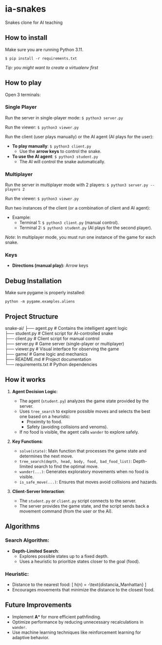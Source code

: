 # ia-snakes
Snakes clone for AI teaching

## How to install

Make sure you are running Python 3.11.

`$ pip install -r requirements.txt`

*Tip: you might want to create a virtualenv first*

## How to play

Open 3 terminals:

### **Single Player**
Run the server in single-player mode:
`$ python3 server.py`

Run the viewer:
`$ python3 viewer.py`

Run the client (user plays manually) or the AI agent (AI plays for the user):
- **To play manually**: `$ python3 client.py`  
  - Use the **arrow keys** to control the snake.
- **To use the AI agent**: `$ python3 student.py`  
  - The AI will control the snake automatically.

### **Multiplayer**
Run the server in multiplayer mode with 2 players:
`$ python3 server.py --players 2`

Run the viewer:
`$ python3 viewer.py`

Run two instances of the client (or a combination of client and AI agent):
- Example:
  - Terminal 1: `$ python3 client.py` (manual control).
  - Terminal 2: `$ python3 student.py` (AI plays for the second player).

*Note*: In multiplayer mode, you must run one instance of the game for each snake.

### Keys

- **Directions (manual play):** Arrow keys

## Debug Installation

Make sure pygame is properly installed:

`python -m pygame.examples.aliens`

## Project Structure
snake-ai/ 
├── agent.py # Contains the intelligent agent logic\
├── student.py # Client script for AI-controlled snake\
├── client.py # Client script for manual control\
├── server.py # Game server (single-player or multiplayer)\
├── viewer.py # Visual interface for observing the game\
├── game/ # Game logic and mechanics\
├── README.md # Project documentation\
└── requirements.txt # Python dependencies


## How it works

1. **Agent Decision Logic**:
   - The agent (`student.py`) analyzes the game state provided by the server.
   - Uses `tree_search` to explore possible moves and selects the best one based on a heuristic:
     - Proximity to food.
     - Safety (avoiding collisions and venoms).
   - If no food is visible, the agent calls `wander` to explore safely.

2. **Key Functions**:
   - `solve(state)`: Main function that processes the game state and determines the next move.
   - `tree_search(depth, head, body, food, bad_food_list)`: Depth-limited search to find the optimal move.
   - `wander(...)`: Generates exploratory movements when no food is visible.
   - `is_safe_move(...)`: Ensures that moves avoid collisions and hazards.

3. **Client-Server Interaction**:
   - The `student.py` or `client.py` script connects to the server.
   - The server provides the game state, and the script sends back a movement command (from the user or the AI).

## Algorithms

### Search Algorithm:
- **Depth-Limited Search**:
  - Explores possible states up to a fixed depth.
  - Uses a heuristic to prioritize states closer to the goal (food).

### Heuristic:
- Distance to the nearest food:
  \[
  h(n) = -\text{distancia\_Manhattan}
  \]
- Encourages movements that minimize the distance to the closest food.

## Future Improvements

- Implement **A*** for more efficient pathfinding.
- Optimize performance by reducing unnecessary recalculations in `wander`.
- Use machine learning techniques like reinforcement learning for adaptive behavior.



